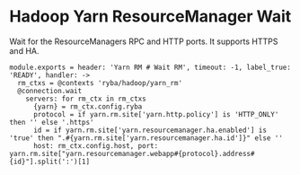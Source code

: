
# Hadoop Yarn ResourceManager Wait

Wait for the ResourceManagers RPC and HTTP ports. It supports HTTPS and HA.

    module.exports = header: 'Yarn RM # Wait RM', timeout: -1, label_true: 'READY', handler: ->
      rm_ctxs = @contexts 'ryba/hadoop/yarn_rm'
      @connection.wait
        servers: for rm_ctx in rm_ctxs
          {yarn} = rm_ctx.config.ryba
          protocol = if yarn.rm.site['yarn.http.policy'] is 'HTTP_ONLY' then '' else '.https'
          id = if yarn.rm.site['yarn.resourcemanager.ha.enabled'] is 'true' then ".#{yarn.rm.site['yarn.resourcemanager.ha.id']}" else ''
          host: rm_ctx.config.host, port: yarn.rm.site["yarn.resourcemanager.webapp#{protocol}.address#{id}"].split(':')[1]
